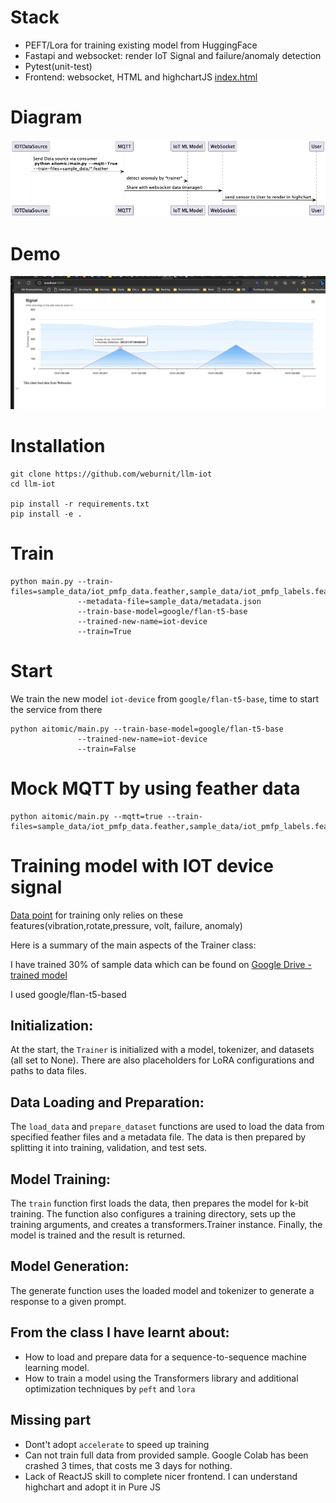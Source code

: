 # Stack
* PEFT/Lora for training existing model from HuggingFace
* Fastapi and websocket: render IoT Signal and failure/anomaly detection
* Pytest(unit-test)
* Frontend: websocket, HTML and highchartJS [index.html](aitomic%2Findex.html)
# Diagram

![Flow](./flow.png)

# Demo

![High Chart IoT Signal](./demo.png)

# Installation
```shell
git clone https://github.com/weburnit/llm-iot
cd llm-iot

pip install -r requirements.txt
pip install -e .
```
# Train

```shell
python main.py --train-files=sample_data/iot_pmfp_data.feather,sample_data/iot_pmfp_labels.feather
               --metadata-file=sample_data/metadata.json
               --train-base-model=google/flan-t5-base
               --trained-new-name=iot-device
               --train=True
```

# Start

We train the new model `iot-device` from `google/flan-t5-base`, time to start the service from there

```shell
python aitomic/main.py --train-base-model=google/flan-t5-base
               --trained-new-name=iot-device
               --train=False
```

# Mock MQTT by using feather data

```shell
python aitomic/main.py --mqtt=true --train-files=sample_data/iot_pmfp_data.feather,sample_data/iot_pmfp_labels.feather
```

# Training model with IOT device signal

[Data point](sample_data) for training only relies on these features(vibration,rotate,pressure, volt, failure, anomaly)

Here is a summary of the main aspects of the Trainer class:

I have trained 30% of sample data which can be found on [Google Drive - trained model](https://drive.google.com/drive/folders/1HY98u_rtc5xixjamGAW2t9slkNnWH8Yq?usp=drive_link)

I used google/flan-t5-based

## Initialization:

At the start, the `Trainer` is initialized with a model, tokenizer, and datasets (all set to None). There are also
placeholders for LoRA configurations and paths to data files.

## Data Loading and Preparation:

The `load_data` and `prepare_dataset` functions are used to load the data from specified feather files and a metadata
file. The data is then prepared by splitting it into training, validation, and test sets.

## Model Training:

The `train` function first loads the data, then prepares the model for k-bit training. The function also configures a
training directory, sets up the training arguments, and creates a transformers.Trainer instance. Finally, the model is
trained and the result is returned.

## Model Generation:

The generate function uses the loaded model and tokenizer to generate a response to a given prompt.

## From the class I have learnt about:

* How to load and prepare data for a sequence-to-sequence machine learning model.
* How to train a model using the Transformers library and additional optimization techniques by `peft` and `lora`

## Missing part

* Dont't adopt `accelerate` to speed up training
* Can not train full data from provided sample. Google Colab has been crashed 3 times, that costs me 3 days for nothing.
* Lack of ReactJS skill to complete nicer frontend. I can understand highchart and adopt it in Pure JS
